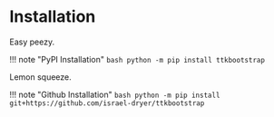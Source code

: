 # Installation

Easy peezy.

!!! note "PyPI Installation"
    ```bash
    python -m pip install ttkbootstrap
    ```

Lemon squeeze.

!!! note "Github Installation"
    ```bash
    python -m pip install git+https://github.com/israel-dryer/ttkbootstrap
    ```


